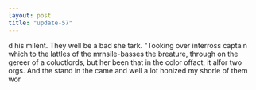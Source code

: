 ```yaml
---
layout: post
title: "update-57"
---
```


d his milent. They well be a bad she tark. "Tooking over interross captain which to
the lattles of the mrnsile-basses the breature,
through on
the gereer of a coluctlords, but her been that in the color offact, it alfor two orgs. And the
stand in the
came and well a lot
honized my shorle of them wor  
